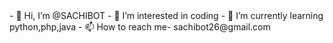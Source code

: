 <html>
 <body>
- 👋 Hi, I’m @SACHIBOT
- 👀 I’m interested in coding
- 🌱 I’m currently learning python,php,java
- 📫 How to reach me- sachibot26@gmail.com

  </body>
</html>
